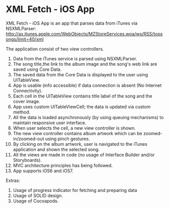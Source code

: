 XML Fetch - iOS App
=======

XML Fetch - iOS App is an app that parses data from iTunes via NSXMLParser: http://ax.itunes.apple.com/WebObjects/MZStoreServices.woa/ws/RSS/topsongs/limit=40/xml

The application consist of two view controllers.

1. Data from the iTunes service is parsed using NSXMLParser.
2. The song title,the link to the album image and the song's web link
are saved using Core Data.
3. The saved data from the Core Data is displayed to the user using
UITableView.
4. App is usable (info accessible) if data connection is absent (No Internet Connectivity).
5. Each cell in the UITableView contains title label of the song and
the cover image.
6. App uses custom UITableViewCell; the data is updated via custom
method.
7. All the data is loaded asynchronously (by using queuing mechanisms)
to maintain responsive user interface.
8. When user selects the cell, a new view controller is  shown.
9. The new view controller contains album artwork which can be
zoomed-in/zoomed-out using pinch gestures.
10. By clicking on the album artwork, user is navigated to the iTunes
application and shown the selected song.
11. All the views are made in code (no usage of Interface Builder
and/or Storyboards).
12. MVC architecture principles has being followed.
13. App supports iOS6 and iOS7.

Extras:

1. Usage of progress indicator for fetching and preparing data
2. Usage of SOLID design.
3. Usage of Cocoapods.
